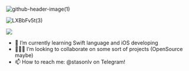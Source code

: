 ![github-header-image(1)](https://user-images.githubusercontent.com/98527464/221822468-36b41e7d-c490-4864-b9d8-99c654cc71de.png)

![LXBbFv5t(3)](https://user-images.githubusercontent.com/98527464/221824257-a3ba9d77-e0f1-4ef0-8d8b-54ca1f075fb2.svg)


![](https://komarev.com/ghpvc/?username=StasonLV&style=for-the-badge)

- 🌱 I’m currently learning Swift language and iOS developing
- 🧑🏻‍💻 I’m looking to collaborate on some sort of projects (OpenSource maybe)
- 📫 How to reach me: @stasonlv on Telegram!

<!---
StasonLV/StasonLV is a ✨ special ✨ repository because its `README.md` (this file) appears on your GitHub profile.
You can click the Preview link to take a look at your changes.
--->
